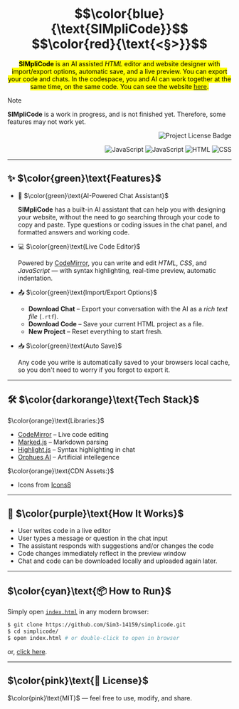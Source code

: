 
<div align="center">
<h1> $$\color{blue}{\text{SIMpliCode}}$$ $$\color{red}{\text{<§>}}$$ </h1>
</div>

<div align="center">
  
<mark>**SIMpliCode** is an AI assisted *HTML* editor and website designer with import/export options, automatic save, and a live preview. You can export your code and chats. In the codespace, you and AI can work together at the same time, on the same code. You can see the website [here](https://Sim3-14159.github.io/simplicode).</mark>

</div>

> [!NOTE]
> **SIMpliCode** is a work in progress, and is not finished yet. Therefore, some features may not work yet.


<p align="right">
  <img src="https://img.shields.io/badge/license-MIT-%233E687A" alt="Project License Badge">
</p>
  
<div align="right">
  
  ![JavaScript](https://img.shields.io/badge/javascript-%23323330.svg?style=for-the-badge&logo=javascript&logoColor=%23F7DF1E)
  ![JavaScript](https://img.shields.io/badge/markdown-%230A4A00.svg?style=for-the-badge&logo=markdown&logoColor=green)
  ![HTML](https://img.shields.io/badge/HTML-%23123456.svg?style=for-the-badge&logo=html&logoColor=%23F7DF1E)
   ![CSS](https://img.shields.io/badge/CSS-%2347133B.svg?style=for-the-badge&logo=css&logoColor=%23ffccdd)
</div>

---

## ✨ $\color{green}\text{Features}$
  
- 🧠 $\color{green}\text{AI-Powered Chat Assistant}$
  
  **SIMpliCode** has a built-in AI assistant that can help you with designing your website, without the need to go searching through your code to copy and paste. Type questions or coding issues in the chat panel, and formatted answers and working code.

- 💻 $\color{green}\text{Live Code Editor}$
  
  Powered by [CodeMirror](https://codemirror.net/), you can write and edit *HTML*, *CSS*, and *JavaScript* — with syntax highlighting, real-time preview, automatic indentation.

- 📤 $\color{green}\text{Import/Export Options}$

  * **Download Chat** – Export your conversation with the AI as a *rich text file* (`.rtf`).
  * **Download Code** – Save your current HTML project as a file.
  * **New Project** – Reset everything to start fresh.

- 📥 $\color{green}\text{Auto Save}$
  
  Any code you write is automatically saved to your browsers local cache, so you don't need to worry if you forgot to export it.

---

## 🛠️ $\color{darkorange}\text{Tech Stack}$

$\color{orange}\text{Libraries:}$

  - [CodeMirror](https://codemirror.net/) – Live code editing
  - [Marked.js](https://marked.js.org/) – Markdown parsing
  - [Highlight.js](https://highlightjs.org/) – Syntax highlighting in chat
  - [Orphues AI](https://orpheus-ai.onrender.com) – Artificial intellegence
  
$\color{orange}\text{CDN Assets:}$ 
  - Icons from [Icons8](https://icons8.com)

---

## 🔧 $\color{purple}\text{How It Works}$
  
* User writes code in a live editor
* User types a message or question in the chat input
* The assistant responds with suggestions and/or changes the code
* Code changes immediately reflect in the preview window
* Chat and code can be downloaded locally and uploaded again later.

---

## $\color{cyan}\text{📦 How to Run}$

Simply open [`index.html`](index.html) in any modern browser:
```bash
$ git clone https://github.com/Sim3-14159/simplicode.git
$ cd simplicode/
$ open index.html # or double-click to open in browser
```
or, [click here](https://Sim3-14159.github.io/simplicode).

---

## $\color{pink}\text{📝 License}$
$\color{pink}\text{MIT}$ — feel free to use, modify, and share.
